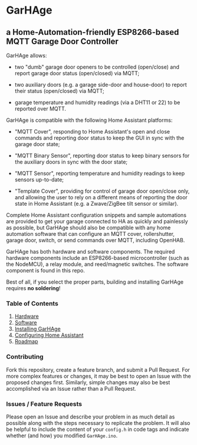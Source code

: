 # GarHAge
## a Home-Automation-friendly ESP8266-based MQTT Garage Door Controller

GarHAge allows:

- two "dumb" garage door openers to be controlled (open/close) and report garage door status (open/closed) via MQTT;

- two auxiliary doors (e.g. a garage side-door and house-door) to report their status (open/closed) via MQTT;

- garage temperature and humidity readings (via a DHT11 or 22) to be reported over MQTT.

GarHAge is compatible with the following Home Assistant platforms: 

- "MQTT Cover", responding to Home Assistant's open and close commands and reporting door status to keep the GUI in sync with the garage door state; 

- "MQTT Binary Sensor", reporting door status to keep binary sensors for the auxiliary doors in sync with the door state; 

- "MQTT Sensor", reporting temperature and humidity readings to keep sensors up-to-date;

- "Template Cover", providing for control of garage door open/close only, and allowing the user to rely on a different means of reporting the door state in Home Assistant (e.g. a Zwave/ZigBee tilt sensor or similar).

Complete Home Assistant configuration snippets and sample automations are provided to get your garage connected to HA as quickly and painlessly as possible, but GarHAge should also be compatible with any home automation software that can configure an MQTT cover, rollershutter, garage door, switch, or send commands over MQTT, including OpenHAB.

GarHAge has both hardware and software components. The required hardware components include an ESP8266-based microcontroller (such as the NodeMCU), a relay module, and reed/magnetic switches. The software component is found in this repo.

Best of all, if you select the proper parts, building and installing GarHAge requires **no soldering**!

### Table of Contents

1. [Hardware](hardware.md)
1. [Software](software.md)
1. [Installing GarHAge](installing.md)
1. [Configuring Home Assistant](configuringHA.md)
1. [Roadmap](roadmap.md)

### Contributing

Fork this repository, create a feature branch, and submit a Pull Request. For more complex features or changes, it may be best to open an Issue with the proposed changes first. Similarly, simple changes may also be best accomplished via an Issue rather than a Pull Request.

### Issues / Feature Requests

Please open an Issue and describe your problem in as much detail as possible along with the steps necessary to replicate the problem. It will also be helpful to include the content of your `config.h` in code tags and indicate whether (and how) you modified `GarHAge.ino`.
